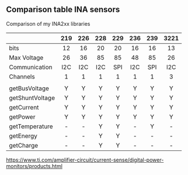 
## Comparison table INA sensors

Comparison of my INA2xx libraries


|                   |  219  |  226  |  228  |  229  |  236  |  239  | 3221  |
|:------------------|:-----:|:-----:|:-----:|:-----:|:-----:|:-----:|:-----:|
|  bits             |  12   |  16   |  20   |  20   |  16   |  16   |  13   |
|  Max Voltage      |  26   |  36   |  85   |  85   |  48   |  85   |  26   |
|  Communication    |  I2C  |  I2C  |  I2C  |  SPI  |  I2C  |  SPI  |  I2C  |
|  Channels         |   1   |   1   |   1   |   1   |   1   |   1   |   3   |
|                   |       |       |       |       |       |       |       |
|  getBusVoltage    |   Y   |   Y   |   Y   |   Y   |   Y   |   Y   |   Y   |
|  getShuntVoltage  |   Y   |   Y   |   Y   |   Y   |   Y   |   Y   |   Y   |
|  getCurrent       |   Y   |   Y   |   Y   |   Y   |   Y   |   Y   |   Y   |
|  getPower         |   Y   |   Y   |   Y   |   Y   |   Y   |   Y   |   Y   |
|  getTemperature   |   -   |   -   |   Y   |   Y   |   -   |   Y   |   -   |
|  getEnergy        |   -   |   -   |   Y   |   Y   |   -   |   -   |   -   |
|  getCharge        |   -   |   -   |   Y   |   Y   |   -   |   -   |   -   |


https://www.ti.com/amplifier-circuit/current-sense/digital-power-monitors/products.html

